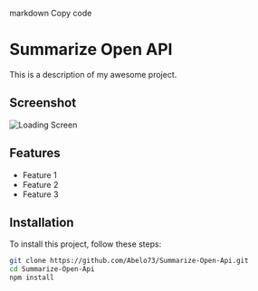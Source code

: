 markdown
Copy code
# Summarize Open API

This is a description of my awesome project.

## Screenshot

![Loading Screen](./assets/laoding.png)

## Features

- Feature 1
- Feature 2
- Feature 3

## Installation

To install this project, follow these steps:

```bash
git clone https://github.com/Abelo73/Summarize-Open-Api.git
cd Summarize-Open-Api
npm install
